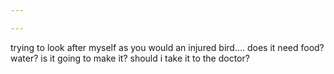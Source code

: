```yaml
---

---
```


trying to look after myself
as you would an injured bird....
does it need food? water?
is it going to make it?
    should i take it to the doctor?
